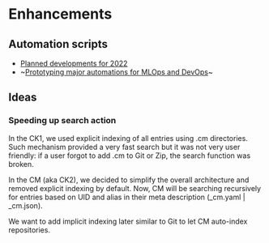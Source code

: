 # Enhancements

## Automation scripts

* [Planned developments for 2022]( https://github.com/mlcommons/ck/issues/189 )
* ~[Prototyping major automations for MLOps and DevOps](https://github.com/mlcommons/ck/issues/245)~

## Ideas

### Speeding up search action

In the CK1, we used explicit indexing of all entries using .cm directories. 
Such mechanism provided a very fast search but it was not very user friendly:
if a user forgot to add .cm to Git or Zip, the search function was broken.

In the CM (aka CK2), we decided to simplify the overall architecture and removed
explicit indexing by default. Now, CM will be searching recursively for entries
based on UID and alias in their meta description (_cm.yaml | _cm.json).

We want to add implicit indexing later similar to Git to let CM auto-index repositories.
